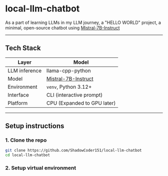# local-llm-chatbot

As a part of learning LLMs in my LLM journey, a "HELLO WORLD" project, a minimal, open-source chatbot using [Mistral-7B-Instruct](https://huggingface.co/TheBloke/Mistral-7B-Instruct-v0.2-GGUF)

---

## Tech Stack

| Layer      | Model      |
|---------------|--------------|
| LLM inference        | llama-cpp-python       |
| Model        | [Mistral-7B-Instruct](https://huggingface.co/TheBloke/Mistral-7B-Instruct-v0.2-GGUF)       |
| Environment        | `venv`, Python 3.12+       |
| Interface        | CLI (interactive prompt)       |
| Platform       | CPU (Expanded to GPU later)       |

---

## Setup instructions

### 1. Clone the repo

```bash
git clone https://github.com/ShadowCoder151/local-llm-chatbot
cd local-llm-chatbot
```

### 2. Setup virtual environment
